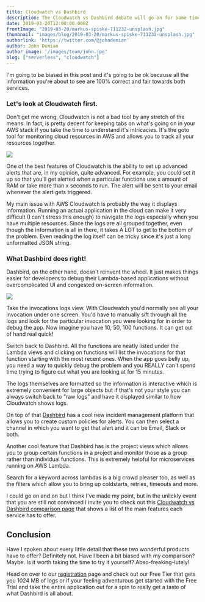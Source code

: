 ```yaml
---
title: Cloudwatch vs Dashbird
description: The Cloudwatch vs Dashbird debate will go on for some time. Here are some key feature comparisions.
date: 2019-03-20T12:00:00.000Z
frontImage: "2019-03-20/markus-spiske-711232-unsplash.jpg"
thumbnail: "images/blog/2019-03-20/markus-spiske-711232-unsplash.jpg"
authorlink: 'https://twitter.com/@johndemian'
author: John Demian
author_image: '/images/team/john.jpg'
blog: ["serverless", "cloudwatch"]
---
```


I'm going to be biased in this post and it's going to be ok because all the information you're about to see are 100% correct and fair towards both services.

### Let's look at Cloudwatch first.
Don't get me wrong, Cloudwatch is not a bad tool by any stretch of the means. In fact, is pretty decent for keeping tabs on what's going on in your AWS stack if you take the time to understand it's intricacies. It's the goto tool for monitoring cloud resources in AWS and allows you to track all your resources together.

<img src="https://thepracticaldev.s3.amazonaws.com/i/cxd9oddsphtqcxw7vi1g.PNG">

One of the best features of Cloudwatch is the ability to set up advanced alerts that are, in my opinion, quite advanced. For example, you could set it up so that you'll get alerted when a particular functions use x amount of RAM or take more than x seconds to run. The alert will be sent to your email whenever the alert gets triggered.

My main issue with AWS Cloudwatch is probably the way it displays information. Running an actual application in the cloud can make it very difficult (I can't stress this enough) to navigate the logs especially when you have multiple resources. Since the logs are all grouped together, even though the information is all in there, it takes A LOT to get to the bottom of the problem. Even reading the log itself can be tricky since it's just a long unformatted JSON string.

### What Dashbird does right!
Dashbird, on the other hand, doesn't reinvent the wheel. It just makes things easier for developers to debug their Lambda-based applications without overcomplicated UI and congested on-screen information. 

<img src="https://thepracticaldev.s3.amazonaws.com/i/j7to0v5b2pog1gk3as8y.png">

Take the invocations logs view. With Cloudwatch you'd normally see all your invocation under one screen. You'd have to manually sift through all the logs and look for the particular invocation you were looking for in order to debug the app. Now imagine you have 10, 50, 100 functions. It can get out of hand real quick!

Switch back to Dashbird. All the functions are neatly listed under the Lambda views and clicking on functions will list the invocations for that function starting with the most recent ones. When the app goes belly up, you need a way to quickly debug the problem and you REALLY can't spend time trying to figure out what you are looking at for 15 minutes.

The logs themselves are formatted so the information is interactive which is extremely convenient for large objects but if that's not your style you can always switch back to "raw logs" and have it displayed similar to how Cloudwatch shows logs.

On top of that <a href="https://dashbird.io">Dashbird</a> has a cool new incident management platform that allows you to create custom policies for alerts. You can then select a channel in which you want to get that alert and it can be Email, Slack or both.

Another cool feature that Dashbird has is the project views which allows you to group certain functions in a project and monitor those as a group rather than individual functions. This is extremely helpful for microservices running on AWS Lambda.

Search for a keyword across lambdas is a big crowd pleaser too, as well as the filters which allow you to bring up coldstarts, retries, timeouts and more.

I could go on and on but I think I've made my point, but in the unlickly event that you are still not convinced I invite you to check out this <a href="https://dashbird.io/free-cloudwatch-alternative/">Cloudwatch vs Dashbird comparison page</a> that shows a list of the main features each service has to offer.

## Conclusion

Have I spoken about every little detail that these two wonderful products have to offer? Definitely not. Have I been a bit biased with my comparison? Maybe. Is it worth taking the time to try it yourself? Abso-freaking-lutely! 

Head on over to our <a href="https://dashbird.io/register/">registration</a> page and check out our Free Tier that gets you 1024 MB of logs or if your feeling adventurous get started with the Free Trial and take the entire application out for a spin to really get a taste of what Dashbird is all about.